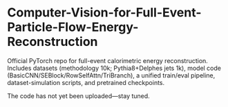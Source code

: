# Computer-Vision-for-Full-Event-Particle-Flow-Energy-Reconstruction
Official PyTorch repo for full-event calorimetric energy reconstruction. Includes datasets (methodology 10k; Pythia8+Delphes jets 1k), model code (BasicCNN/SEBlock/RowSelfAttn/TriBranch), a unified train/eval pipeline, dataset-simulation scripts, and pretrained checkpoints.

The code has not yet been uploaded—stay tuned.
